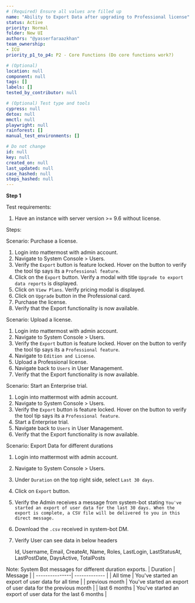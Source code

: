 ```yaml
---
# (Required) Ensure all values are filled up
name: "Ability to Export Data after upgrading to Professional license"
status: Active
priority: Normal
folder: New UI
authors: "@yasserfaraazkhan"
team_ownership: 
- ICU
priority_p1_to_p4: P2 - Core Functions (Do core functions work?)

# (Optional)
location: null
component: null
tags: []
labels: []
tested_by_contributor: null

# (Optional) Test type and tools
cypress: null
detox: null
mmctl: null
playwright: null
rainforest: []
manual_test_environments: []

# Do not change
id: null
key: null
created_on: null
last_updated: null
case_hashed: null
steps_hashed: null
---
```


**Step 1**

Test requirements:

1. Have an instance with server version >= 9.6 without license.

Steps:

Scenario: Purchase a license.

1. Login into mattermost with admin account.
2. Navigate to System Console > Users.
3. Verify the `Export` button is feature locked. Hover on the button to verify the tool tip says its a `Professional feature`.
4. Click on the `Export` button. Verify a modal with title `Upgrade to export data reports` is displayed.
5. Click on `View Plans`. Verify pricing modal is displayed.
6. Click on `Upgrade` button in the Professional card.
7. Purchase the license.
8. Verify that the Export functionality is now available.

Scenario: Upload a license.

1. Login into mattermost with admin account.
2. Navigate to System Console > Users.
3. Verify the `Export` button is feature locked. Hover on the button to verify the tool tip says its a `Professional feature`.
4. Navigate to `Edition and License`.
5. Upload a Professional license.
6. Navigate back to `Users` in User Management.
7. Verify that the Export functionality is now available.

Scenario: Start an Enterprise trial.

1. Login into mattermost with admin account.
2. Navigate to System Console > Users.
3. Verify the `Export` button is feature locked. Hover on the button to verify the tool tip says its a `Professional feature`.
4. Start a Enterprise trial.
5. Navigate back to `Users` in User Management.
6. Verify that the Export functionality is now available.

Scenario: Export Data for different durations

1. Login into mattermost with admin account.
2. Navigate to System Console > Users.
3. Under `Duration` on the top right side, select `Last 30 days`.
4. Click on `Export` button.
5. Verify the Admin receives a message from system-bot stating `You've started an export of user data for the last 30 days. When the export is complete, a CSV file will be delivered to you in this direct message.`
6. Download the `.csv` received in system-bot DM.
7. Verify User can see data in below headers

   Id, Username, Email, CreateAt, Name, Roles, LastLogin, LastStatusAt, LastPostDate, DaysActive, TotalPosts

Note: System Bot messages for different duration exports.
| Duration | Message |
| ---------------| ------------- |
| All time | You've started an export of user data for all time |
| previous month | You've started an export of user data for the previous month |
| last 6 months | You've started an export of user data for the last 6 months |
